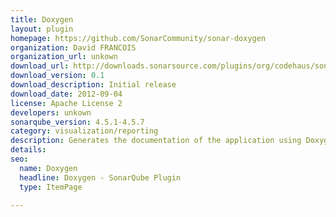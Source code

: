 ```yaml
---
title: Doxygen
layout: plugin
homepage: https://github.com/SonarCommunity/sonar-doxygen
organization: David FRANCOIS
organization_url: unkown
download_url: http://downloads.sonarsource.com/plugins/org/codehaus/sonar-plugins/sonar-doxygen-plugin/0.1/sonar-doxygen-plugin-0.1.jar
download_version: 0.1
download_description: Initial release
download_date: 2012-09-04
license: Apache License 2
developers: unkown
sonarqube_version: 4.5.1-4.5.7
category: visualization/reporting
description: Generates the documentation of the application using Doxygen and Graphviz
details: 
seo: 
  name: Doxygen
  headline: Doxygen - SonarQube Plugin
  type: ItemPage

---
```

